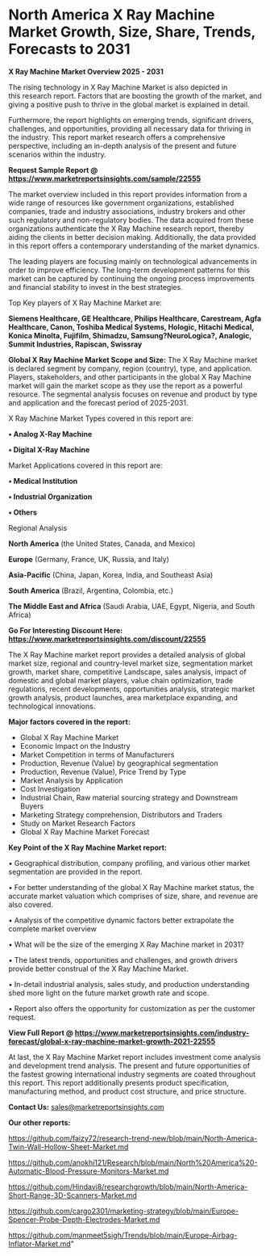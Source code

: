 # North America X Ray Machine Market Growth, Size, Share, Trends, Forecasts to 2031

<Strong> X Ray Machine Market Overview 2025 - 2031</strong>

The rising technology in X Ray Machine Market is also depicted in this research report. Factors that are boosting the growth of the market, and giving a positive push to thrive in the global market is explained in detail.

Furthermore, the report highlights on emerging trends, significant drivers, challenges, and opportunities, providing all necessary data for thriving in the industry. This report market research offers a comprehensive perspective, including an in-depth analysis of the present and future scenarios within the industry.

<strong>Request Sample Report @ <a href=https://www.marketreportsinsights.com/sample/22555>https://www.marketreportsinsights.com/sample/22555</a></strong>

The market overview included in this report provides information from a wide range of resources like government organizations, established companies, trade and industry associations, industry brokers and other such regulatory and non-regulatory bodies. The data acquired from these organizations authenticate the X Ray Machine research report, thereby aiding the clients in better decision making. Additionally, the data provided in this report offers a contemporary understanding of the market dynamics.

The leading players are focusing mainly on technological advancements in order to improve efficiency. The long-term development patterns for this market can be captured by continuing the ongoing process improvements and financial stability to invest in the best strategies.

Top Key players of X Ray Machine Market are:

<strong>Siemens Healthcare, GE Healthcare, Philips Healthcare, Carestream, Agfa Healthcare, Canon, Toshiba Medical Systems, Hologic, Hitachi Medical, Konica Minolta, Fujifilm, Shimadzu, Samsung?NeuroLogica?, Analogic, Summit Industries, Rapiscan, Swissray</strong>

<strong><b>Global X Ray Machine Market Scope and Size:</b></strong>
The X Ray Machine market is declared segment by company, region (country), type, and application. Players, stakeholders, and other participants in the global X Ray Machine market will gain the market scope as they use the report as a powerful resource. The segmental analysis focuses on revenue and product by type and application and the forecast period of 2025-2031.

X Ray Machine Market Types covered in this report are:

<strong>• Analog X-Ray Machine

• Digital X-Ray Machine</strong>

Market Applications covered in this report are:

<strong>• Medical Institution

• Industrial Organization

• Others</strong> 

Regional Analysis

<strong>North America</strong> (the United States, Canada, and Mexico)

<strong>Europe</strong> (Germany, France, UK, Russia, and Italy)

<strong>Asia-Pacific</strong> (China, Japan, Korea, India, and Southeast Asia)

<strong>South America</strong> (Brazil, Argentina, Colombia, etc.)

<strong>The Middle East and Africa</strong> (Saudi Arabia, UAE, Egypt, Nigeria, and South Africa)

<strong>Go For Interesting Discount Here: <a href=https://www.marketreportsinsights.com/discount/22555>https://www.marketreportsinsights.com/discount/22555</a></strong>

The X Ray Machine market report provides a detailed analysis of global market size, regional and country-level market size, segmentation market growth, market share, competitive Landscape, sales analysis, impact of domestic and global market players, value chain optimization, trade regulations, recent developments, opportunities analysis, strategic market growth analysis, product launches, area marketplace expanding, and technological innovations.

<strong><b>Major factors covered in the report:</b></strong>
<ul>
  <li>Global X Ray Machine Market </li>
  <li>Economic Impact on the Industry</li>
  <li>Market Competition in terms of Manufacturers</li>
  <li>Production, Revenue (Value) by geographical segmentation</li>
  <li>Production, Revenue (Value), Price Trend by Type</li>
  <li>Market Analysis by Application</li>
  <li>Cost Investigation</li>
  <li>Industrial Chain, Raw material sourcing strategy and Downstream Buyers</li>
  <li>Marketing Strategy comprehension, Distributors and Traders</li>
  <li>Study on Market Research Factors</li>
  <li>Global X Ray Machine Market Forecast</li>
</ul>

<strong><b>Key Point of the X Ray Machine Market report:</b></strong>

• Geographical distribution, company profiling, and various other market segmentation are provided in the report.

• For better understanding of the global X Ray Machine market status, the accurate market valuation which comprises of size, share, and revenue are also covered.

• Analysis of the competitive dynamic factors better extrapolate the complete market overview

• What will be the size of the emerging X Ray Machine market in 2031?

• The latest trends, opportunities and challenges, and growth drivers provide better construal of the X Ray Machine Market.

• In-detail industrial analysis, sales study, and production understanding shed more light on the future market growth rate and scope.

• Report also offers the opportunity for customization as per the customer request.

<strong><b>View Full Report @ <a href=https://www.marketreportsinsights.com/industry-forecast/global-x-ray-machine-market-growth-2021-22555>https://www.marketreportsinsights.com/industry-forecast/global-x-ray-machine-market-growth-2021-22555</a></b></strong>


At last, the X Ray Machine Market report includes investment come analysis and development trend analysis. The present and future opportunities of the fastest growing international industry segments are coated throughout this report. This report additionally presents product specification, manufacturing method, and product cost structure, and price structure.

<strong>Contact Us:</strong>
sales@marketreportsinsights.com

<strong>Our other reports:</strong>

<a href=https://github.com/faizy72/research-trend-new/blob/main/North-America-Twin-Wall-Hollow-Sheet-Market.md>https://github.com/faizy72/research-trend-new/blob/main/North-America-Twin-Wall-Hollow-Sheet-Market.md</a>

<a href=https://github.com/anokhi121/Research/blob/main/North%20America%20-Automatic-Blood-Pressure-Monitors-Market.md>https://github.com/anokhi121/Research/blob/main/North%20America%20-Automatic-Blood-Pressure-Monitors-Market.md</a>

<a href=https://github.com/Hindavi8/researchgrowth/blob/main/North-America-Short-Range-3D-Scanners-Market.md>https://github.com/Hindavi8/researchgrowth/blob/main/North-America-Short-Range-3D-Scanners-Market.md</a>

<a href=https://github.com/cargo2301/marketing-strategy/blob/main/Europe-Spencer-Probe-Depth-Electrodes-Market.md>https://github.com/cargo2301/marketing-strategy/blob/main/Europe-Spencer-Probe-Depth-Electrodes-Market.md</a>

<a href=https://github.com/manmeet5sigh/Trends/blob/main/Europe-Airbag-Inflator-Market.md>https://github.com/manmeet5sigh/Trends/blob/main/Europe-Airbag-Inflator-Market.md</a>"

